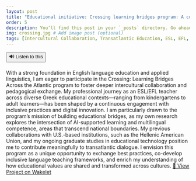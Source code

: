 ```yaml
---
layout: post
title: "Educational initiative: Crossing learning bridges program: A collaboration between Greek and American students"
order: 5
description: You’ll find this post in your `_posts` directory. Go ahead and edit it and re-build the site to see your changes. # Add post description (optional)
img: crossing.jpg # Add image post (optional)
tags: [Intercultural Collaboration, Transatlantic Education, ESL, EFL, Inclusive Practices, AI in Education, Multilingualism, Educational Innovation, Teacher Exchange, EdTech]
---
```

<div style="display: flex; gap: 10px; margin-bottom: 20px;">
  <button id="tts-btn" onclick="toggleRead()" style="cursor: pointer;">🔊 Listen to this</button>
</div>
With a strong foundation in English language education and applied linguistics, I am eager to participate in the Crossing: Learning Bridges Across the Atlantic program to foster deeper intercultural collaboration and pedagogical exchange. My professional journey as an ESL/EFL teacher across diverse Greek educational contexts—ranging from kindergartens to adult learners—has been shaped by a continuous engagement with inclusive practices and digital innovation. I am particularly drawn to the program’s mission of building educational bridges, as my own research explores the intersection of AI-supported learning and multilingual competence, areas that transcend national boundaries. My previous collaborations with U.S.-based institutions, such as the Hellenic American Union, and my ongoing graduate studies in educational technology position me to contribute meaningfully to transatlantic dialogue. I envision this program as a unique opportunity to exchange best practices, co-develop inclusive language teaching frameworks, and enrich my understanding of how educational values are shared and transformed across cultures.

<a href="https://wakelet.com/wake/VBhxFtHVIzhNQAwvopoyf" target="_blank" class="button wakelet-button">
  🔗 View Project on Wakelet
</a>




<script src="{{ site.baseurl }}/assets/js/tts.js"></script>
